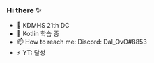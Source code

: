 ### Hi there ✨

<!--
**noonnight10/noonnight10** is a ✨ _special_ ✨ repository because its `README.md` (this file) appears on your GitHub profile.

Here are some ideas to get you started:
-->
- 🔭 KDMHS 21th DC
- 🌱 Kotlin 학습 중
- 📫 How to reach me: Discord: Dal_OvO#8853
- ⚡ YT: 달성





  
